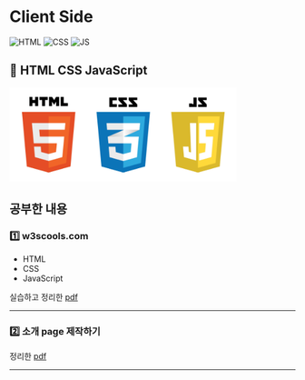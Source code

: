 # Client Side

![HTML](https://img.shields.io/badge/-HTML-orange?logo=HTML5)
![CSS](https://img.shields.io/badge/-CSS-blue?logo=CSS3)
![JS](https://img.shields.io/badge/-JavaScript-CC9900?logo=JavaScript)  

## 📕 HTML CSS JavaScript

![img](img/html-css-javascript.PNG)

## 공부한 내용

### 1️⃣ w3scools.com

- HTML
- CSS
- JavaScript  

실습하고 정리한 [pdf](1.w3school-example/HTML-CSS-JavaScript.pdf)

---

### 2️⃣ 소개 page 제작하기

정리한 [pdf](2.introduce-me-site/Introduce-WebPage.pdf)


---